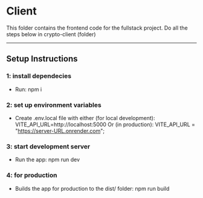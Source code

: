 # Client

This folder contains the frontend code for the fullstack project.
Do all the steps below in crypto-client (folder)

---

## Setup Instructions

### 1: install dependecies

- Run: npm i

### 2: set up environment variables

- Create .env.local file with either (for local development):
  VITE_API_URL=http://localhost:5000
  Or (in production):
  VITE_API_URL = "https://server-URL.onrender.com";

### 3: start development server

- Run the app: npm run dev

### 4: for production

- Builds the app for production to the dist/ folder: npm run build
